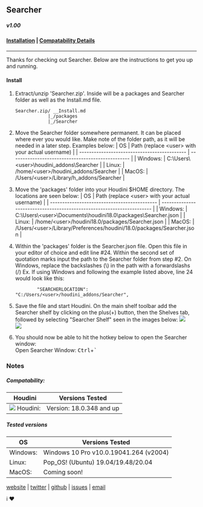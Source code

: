 <!-- Open me in a markdown capable browser, or go to https://github.com/instance-id/searcher_addon -->

## Searcher
##### v1.00

#### [Installation](#install) | [Compatability Details](#notes)
---
Thanks for checking out Searcher. Below are the instructions to get you up and running.

#### Install

1. Extract/unzip 'Searcher.zip'. Inside will be a packages and Searcher folder as well as the Install.md file.
    ```
   Searcher.zip/ __Install.md
                |_/packages
                |_/Searcher
   ```

2. Move the Searcher folder somewhere permanent. It can be placed where ever you would like. Make note of the folder path, as it will be needed in a later step. Examples below:
    | OS                                           | Path  (replace \<user> with your actual username) |
    | -------------------------------------------- | ------------------------------------------------- |
    | <i class="fa fa-windows fa-1x"></i> Windows: | C:\Users\\\<user>\houdini_addons\Searcher         |
    | <i class="fa fa-linux fa-1x"></i> Linux:     | /home/\<user>/houdini_addons/Searcher             |
    | <i class="fa fa-apple fa-1x"></i> MacOS:     | /Users/\<user>/Library/h_addons/Searcher          |

3. Move the 'packages' folder into your Houdini $HOME directory. The locations are seen below:
    | OS                                           | Path  (replace \<user> with your actual username)                      |
    | -------------------------------------------- | ---------------------------------------------------------------------- |
    | <i class="fa fa-windows fa-1x"></i> Windows: | C:\Users\\\<user>\Documents\houdini18.0\packages\Searcher.json         |
    | <i class="fa fa-linux fa-1x"></i> Linux:     | /home/\<user>/houdini18.0/packages/Searcher.json                       |
    | <i class="fa fa-apple fa-1x"></i> MacOS:     | /Users/\<user>/Library/Preferences/houdini/18.0/packages/Searcher.json |

4. Within the 'packages' folder is the Searcher.json file. Open this file in your editor of choice and edit line #24. Within the second set of quotation marks input the path to the Searcher folder from step #2. On Windows, replace the backslashes (\\) in the path with a forwardslashs (/)
Ex. If using Windows and following the example listed above, line 24 would look like this:
    ```
			"SEARCHERLOCATION": "C:/Users/<user>/houdini_addons/Searcher",
    ```
5. Save the file and start Houdini. On the main shelf toolbar add the Searcher shelf by clicking on the plus(+) button, then the Shelves tab, followed by selecting "Searcher Shelf" seen in the images below:
    ![](https://i.imgur.com/GzdyUYt.png)  
    ![](https://i.imgur.com/F4C5MOx.png)

6. You should now be able to hit the hotkey below to open the Searcher window:  
    Open Searcher Window: <kbd>Ctrl</kbd>+<kbd>`</kbd>

### Notes

##### Compatability:

| Houdini                                       | Versions Tested          |
| --------------------------------------------- | ------------------------ |
| ![](https://i.imgur.com/h9Nefqz.png) Houdini: | Version: 18.0.348 and up |

##### Tested versions
| OS                                           | Versions Tested                        |
| -------------------------------------------- | -------------------------------------- |
| <i class="fa fa-windows fa-1x"></i> Windows: | Windows 10 Pro v10.0.19041.264 (v2004) |
| <i class="fa fa-linux fa-1x"></i> Linux:     | Pop_OS! (Ubuntu) 19.04/19.48/20.04     |
| <i class="fa fa-apple fa-1x"></i> MacOS:     | Coming soon!                           |



<i class="fa fa-firefox fa-1x"></i> [website](https://instance.id/) | <i class="fa fa-twitter fa-1x"></i> [twitter](https://twitter.com/instance_id) | <i class="fa fa-github fa-1x"> </i> [github](https://github.com/instance-id) | <i class="fa fa-bug fa-1x"></i> [issues](https://github.com/instance-id/searcher_addon/issues?q=) | <i class="fa fa-at fa-1x"></i> [email](https://github.com/instance-id/searcher_addon/issues?q=)  

<p>i ♥ <i class="fa fa-coffee"></i></p>
